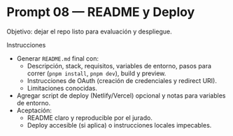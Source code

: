 # Prompt 08 — README y Deploy

Objetivo: dejar el repo listo para evaluación y despliegue.

Instrucciones
- Generar `README.md` final con:
  - Descripción, stack, requisitos, variables de entorno, pasos para correr (`pnpm install`, `pnpm dev`), build y preview.
  - Instrucciones de OAuth (creación de credenciales y redirect URI).
  - Limitaciones conocidas.
- Agregar script de deploy (Netlify/Vercel) opcional y notas para variables de entorno.
- Aceptación:
  - README claro y reproducible por el jurado.
  - Deploy accesible (si aplica) o instrucciones locales impecables.
